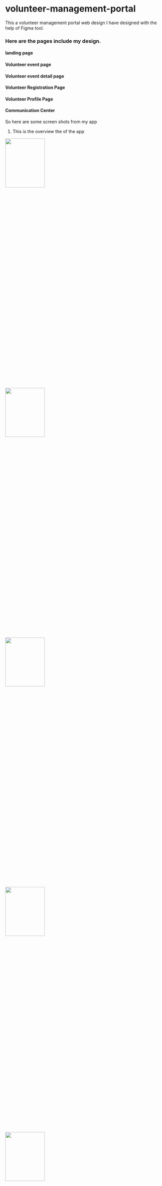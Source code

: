 # volunteer-management-portal

This a volunteer management portal web design I have designed with the help of Figma tool.

### Here are the pages include my design.

#### landing page
#### Volunteer event page
#### Volunteer event detail page
#### Volunteer Registration Page
#### Volunteer Profile Page
#### Communication Center

So here are some screen shots from my app

1. This is the overview the of the app

<img src="https://github.com/HansiLeelasena/Movie-Theater-App/blob/9b0d7fcfeff6de454390f4dcb8aa6c41a14183e9/1.png" width="50%" height="20%"  /> </br>

<img src="https://github.com/HansiLeelasena/Movie-Theater-App/blob/9b0d7fcfeff6de454390f4dcb8aa6c41a14183e9/2.png" width="50%" height="20%"  /> </br>

<img src="https://github.com/HansiLeelasena/Movie-Theater-App/blob/9b0d7fcfeff6de454390f4dcb8aa6c41a14183e9/3.png" width="50%" height="20%"  /> </br>

<img src="https://github.com/HansiLeelasena/Movie-Theater-App/blob/9b0d7fcfeff6de454390f4dcb8aa6c41a14183e9/4.png" width="50%" height="20%"  /> </br>
<img src="https://github.com/HansiLeelasena/Movie-Theater-App/blob/9b0d7fcfeff6de454390f4dcb8aa6c41a14183e9/5.png" width="50%" height="20%"  /> </br>
<img src="https://github.com/HansiLeelasena/Movie-Theater-App/blob/9b0d7fcfeff6de454390f4dcb8aa6c41a14183e9/6.png" width="50%" height="20%"  /> </br>
<img src="https://github.com/HansiLeelasena/Movie-Theater-App/blob/9b0d7fcfeff6de454390f4dcb8aa6c41a14183e9/7.png" width="50%" height="20%"  /> </br>
<img src="https://github.com/HansiLeelasena/Movie-Theater-App/blob/9b0d7fcfeff6de454390f4dcb8aa6c41a14183e9/8.png" width="50%" height="20%"  /> </br>
<img src="https://github.com/HansiLeelasena/Movie-Theater-App/blob/9b0d7fcfeff6de454390f4dcb8aa6c41a14183e9/9.png" width="50%" height="20%"  /> </br>



